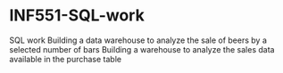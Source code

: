# INF551-SQL-work
SQL work
Building a data warehouse to analyze the sale of beers by a selected number of bars
Building a warehouse to analyze the sales data available in the purchase table
